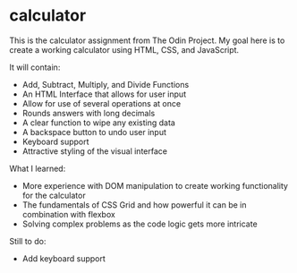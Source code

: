 # calculator

This is the calculator assignment from The Odin Project. My goal here is to create a working calculator using HTML, CSS, and JavaScript.

It will contain:

- Add, Subtract, Multiply, and Divide Functions
- An HTML Interface that allows for user input
- Allow for use of several operations at once
- Rounds answers with long decimals
- A clear function to wipe any existing data
- A backspace button to undo user input
- Keyboard support
- Attractive styling of the visual interface

What I learned: 
- More experience with DOM manipulation to create working functionality for the calculator
- The fundamentals of CSS Grid and how powerful it can be in combination with flexbox
- Solving complex problems as the code logic gets more intricate


Still to do:
- Add keyboard support